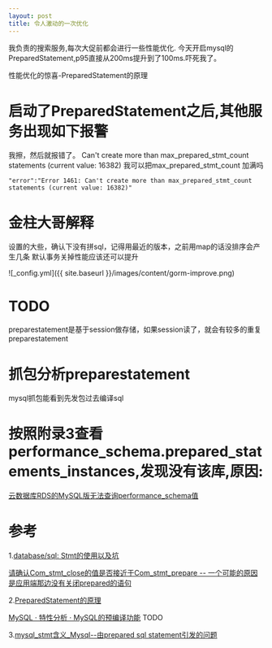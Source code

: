 ```yaml
---
layout: post
title: 令人激动的一次优化
---
```


我负责的搜索服务,每次大促前都会进行一些性能优化.
今天开启mysql的PreparedStatement,p95直接从200ms提升到了100ms.吓死我了。

性能优化的惊喜-PreparedStatement的原理

# 启动了PreparedStatement之后,其他服务出现如下报警

我擦，然后就报错了。
Can't create more than max_prepared_stmt_count statements (current value: 16382)
我可以把max_prepared_stmt_count 加满吗

```
"error":"Error 1461: Can't create more than max_prepared_stmt_count statements (current value: 16382)"
```

# 金柱大哥解释
设置的大些，确认下没有拼sql，记得用最近的版本，之前用map的话没排序会产生几条
默认事务关掉性能应该还可以提升

![_config.yml]({{ site.baseurl }}/images/content/gorm-improve.png)

# TODO
preparestatement是基于session做存储，如果session读了，就会有较多的重复preparestatement

# 抓包分析preparestatement
mysql抓包能看到先发包过去编译sql

# 按照附录3查看performance_schema.prepared_statements_instances,发现没有该库,原因:
[云数据库RDS的MySQL版无法查询performance_schema值](https://help.aliyun.com/document_detail/41726.html)


# 参考
1.[database/sql: Stmt的使用以及坑](https://studygolang.com/articles/1795)

[请确认Com_stmt_close的值是否接近于Com_stmt_prepare -- 一个可能的原因是应用端那边没有关闭prepared的语句](https://blog.csdn.net/vkingnew/article/details/80972823)

2.[PreparedStatement的原理](https://www.geek-share.com/detail/2693287038.html)

[MySQL · 特性分析 · MySQL的预编译功能](http://mysql.taobao.org/monthly/2018/04/07/)  TODO

[](https://www.cnblogs.com/micrari/p/7112781.html)

3.[mysql_stmt含义_Mysql--由prepared sql statement引发的问题](https://blog.csdn.net/weixin_39927623/article/details/114825698)